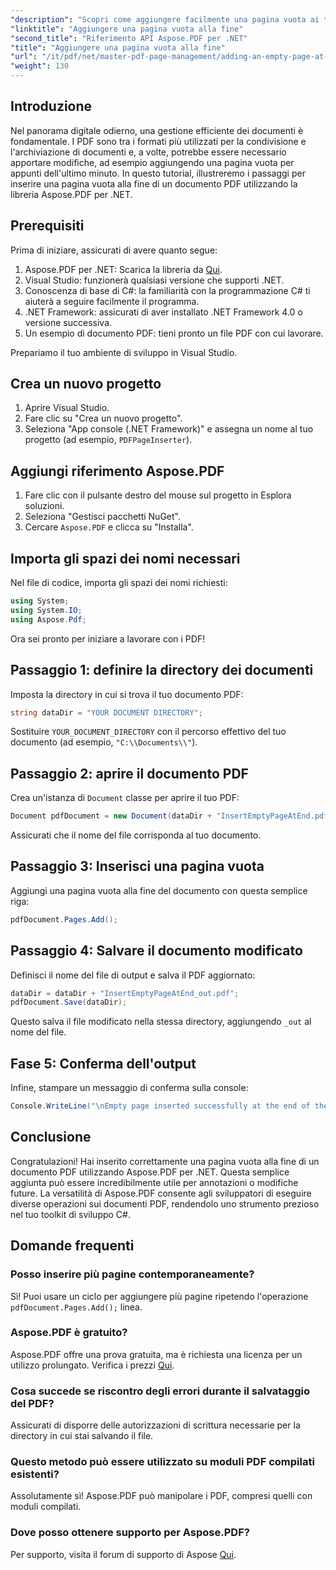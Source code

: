 ```yaml
---
"description": "Scopri come aggiungere facilmente una pagina vuota ai tuoi documenti PDF utilizzando la libreria Aspose.PDF per .NET. Questo tutorial passo passo ti guiderà passo dopo passo attraverso il processo, dalla configurazione dell'ambiente di sviluppo alle necessarie modifiche al codice."
"linktitle": "Aggiungere una pagina vuota alla fine"
"second_title": "Riferimento API Aspose.PDF per .NET"
"title": "Aggiungere una pagina vuota alla fine"
"url": "/it/pdf/net/master-pdf-page-management/adding-an-empty-page-at-end/"
"weight": 130
---
```


## Introduzione

Nel panorama digitale odierno, una gestione efficiente dei documenti è fondamentale. I PDF sono tra i formati più utilizzati per la condivisione e l'archiviazione di documenti e, a volte, potrebbe essere necessario apportare modifiche, ad esempio aggiungendo una pagina vuota per appunti dell'ultimo minuto. In questo tutorial, illustreremo i passaggi per inserire una pagina vuota alla fine di un documento PDF utilizzando la libreria Aspose.PDF per .NET.

## Prerequisiti

Prima di iniziare, assicurati di avere quanto segue:

1. Aspose.PDF per .NET: Scarica la libreria da [Qui](https://releases.aspose.com/pdf/net/).
2. Visual Studio: funzionerà qualsiasi versione che supporti .NET.
3. Conoscenza di base di C#: la familiarità con la programmazione C# ti aiuterà a seguire facilmente il programma.
4. .NET Framework: assicurati di aver installato .NET Framework 4.0 o versione successiva.
5. Un esempio di documento PDF: tieni pronto un file PDF con cui lavorare.

Prepariamo il tuo ambiente di sviluppo in Visual Studio.

## Crea un nuovo progetto

1. Aprire Visual Studio.
2. Fare clic su "Crea un nuovo progetto".
3. Seleziona "App console (.NET Framework)" e assegna un nome al tuo progetto (ad esempio, `PDFPageInserter`).

## Aggiungi riferimento Aspose.PDF

1. Fare clic con il pulsante destro del mouse sul progetto in Esplora soluzioni.
2. Seleziona "Gestisci pacchetti NuGet".
3. Cercare `Aspose.PDF` e clicca su "Installa".

## Importa gli spazi dei nomi necessari

Nel file di codice, importa gli spazi dei nomi richiesti:

```csharp
using System;
using System.IO;
using Aspose.Pdf;
```

Ora sei pronto per iniziare a lavorare con i PDF!

## Passaggio 1: definire la directory dei documenti

Imposta la directory in cui si trova il tuo documento PDF:

```csharp
string dataDir = "YOUR DOCUMENT DIRECTORY";
```

Sostituire `YOUR_DOCUMENT_DIRECTORY` con il percorso effettivo del tuo documento (ad esempio, `"C:\\Documents\\"`).

## Passaggio 2: aprire il documento PDF

Crea un'istanza di `Document` classe per aprire il tuo PDF:

```csharp
Document pdfDocument = new Document(dataDir + "InsertEmptyPageAtEnd.pdf");
```

Assicurati che il nome del file corrisponda al tuo documento.

## Passaggio 3: Inserisci una pagina vuota

Aggiungi una pagina vuota alla fine del documento con questa semplice riga:

```csharp
pdfDocument.Pages.Add();
```

## Passaggio 4: Salvare il documento modificato

Definisci il nome del file di output e salva il PDF aggiornato:

```csharp
dataDir = dataDir + "InsertEmptyPageAtEnd_out.pdf";
pdfDocument.Save(dataDir);
```

Questo salva il file modificato nella stessa directory, aggiungendo `_out` al nome del file.

## Fase 5: Conferma dell'output

Infine, stampare un messaggio di conferma sulla console:

```csharp
Console.WriteLine("\nEmpty page inserted successfully at the end of the document.\nFile saved at " + dataDir);
```

## Conclusione

Congratulazioni! Hai inserito correttamente una pagina vuota alla fine di un documento PDF utilizzando Aspose.PDF per .NET. Questa semplice aggiunta può essere incredibilmente utile per annotazioni o modifiche future. La versatilità di Aspose.PDF consente agli sviluppatori di eseguire diverse operazioni sui documenti PDF, rendendolo uno strumento prezioso nel tuo toolkit di sviluppo C#.

## Domande frequenti

### Posso inserire più pagine contemporaneamente?
Sì! Puoi usare un ciclo per aggiungere più pagine ripetendo l'operazione `pdfDocument.Pages.Add();` linea.

### Aspose.PDF è gratuito?
Aspose.PDF offre una prova gratuita, ma è richiesta una licenza per un utilizzo prolungato. Verifica i prezzi [Qui](https://purchase.aspose.com/buy).

### Cosa succede se riscontro degli errori durante il salvataggio del PDF?
Assicurati di disporre delle autorizzazioni di scrittura necessarie per la directory in cui stai salvando il file.

### Questo metodo può essere utilizzato su moduli PDF compilati esistenti?
Assolutamente sì! Aspose.PDF può manipolare i PDF, compresi quelli con moduli compilati.

### Dove posso ottenere supporto per Aspose.PDF?
Per supporto, visita il forum di supporto di Aspose [Qui](https://forum.aspose.com/c/pdf/10).